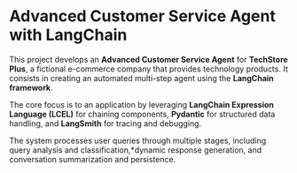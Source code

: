 # Advanced Customer Service Agent with LangChain

This project develops an **Advanced Customer Service Agent** for **TechStore Plus**, a fictional e-commerce company that provides technology products. It consists in creating an automated multi-step agent using the **LangChain framework**.

The core focus is to an application by leveraging **LangChain Expression Language (LCEL)** for chaining components, **Pydantic** for structured data handling, and **LangSmith** for tracing and debugging. 

The system processes user queries through multiple stages, including query analysis and classification,*dynamic response generation, and conversation summarization and persistence.